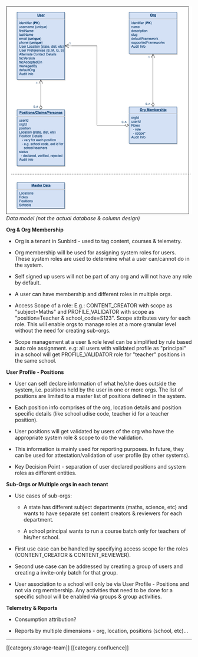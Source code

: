 ![](images/storage/User-Org_DataModel.png) _Data model (not the actual database & column design)_ 

 **Org & Org Membership** 


* Org is a tenant in Sunbird - used to tag content, courses & telemetry.


* Org membership will be used for assigning system roles for users. These system roles are used to determine what a user can/cannot do in the system.


* Self signed up users will not be part of any org and will not have any role by default.


* A user can have membership and different roles in multiple orgs.


* Access Scope of a role: E.g.: CONTENT_CREATOR with scope as "subject=Maths" and PROFILE_VALIDATOR with scope as "position=Teacher & school_code=S123". Scope attributes vary for each role. This will enable orgs to manage roles at a more granular level without the need for creating sub-orgs.


* Scope management at a user & role level can be simplified by rule based auto role assignment. e.g: all users with validated profile as "principal" in a school will get PROFILE_VALIDATOR role for "teacher" positions in the same school.



 **User Profile - Positions** 


* User can self declare information of what he/she does outside the system, i.e. positions held by the user in one or more orgs. The list of positions are limited to a master list of positions defined in the system.


* Each position info comprises of the org, location details and position specific details (like school udise code, teacher id for a teacher position).


* User positions will get validated by users of the org who have the appropriate system role & scope to do the validation.


* This information is mainly used for reporting purposes. In future, they can be used for attestation/validation of user profile (by other systems).


* Key Decision Point - separation of user declared positions and system roles as different entities.



 **Sub-Orgs or Multiple orgs in each tenant** 


* Use cases of sub-orgs:


    * A state has different subject departments (maths, science, etc) and wants to have separate set content creators & reviewers for each department.


    * A school principal wants to run a course batch only for teachers of his/her school.



    
* First use case can be handled by specifying access scope for the roles (CONTENT_CREATOR & CONTENT_REVIEWER).


* Second use case can be addressed by creating a group of users and creating a invite-only batch for that group.


* User association to a school will only be via User Profile - Positions and not via org membership. Any activities that need to be done for a specific school will be enabled via groups & group activities.



 **Telemetry & Reports** 


* Consumption attribution?


* Reports by multiple dimensions - org, location, positions (school, etc)…







*****

[[category.storage-team]] 
[[category.confluence]] 
